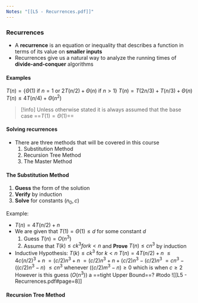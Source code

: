 ```yaml
---
Notes: "[[L5 - Recurrences.pdf]]"
---
```

### Recurrences
- A **recurrence** is an equation or inequality that describes a function in terms of its value on **smaller inputs**
- Recurrences give us a natural way to analyze the running times of **divide-and-conquer** algorithms

#### Examples
$T(n) = \{ \Theta(1) \text{ if } n=1 \text{ or } 2T(n/2) + \Theta(n) \text{ if } n>1\}$
$T(n) = T(2n/3) + T(n/3) + \Theta(n)$
$T(n) \le 4T(n/4) + \Theta(n^2)$

>[!info]
>Unless otherwise stated it is always assumed that the base case ==$T(1) = \Theta(1)$==
#### Solving recurrences
- There are three methods that will be covered in this course
	1. Substitution Method
	2. Recursion Tree Method
	3. The Master Method

#### The Substitution Method
1. **Guess** the form of the solution
2. **Verify** by induction
3. **Solve** for constants $(n_0, c)$

Example:
- $T(n) = 4T(n/2) + n$
- We are given that $T(1) = \Theta(1) \le d$ for some constant $d$
	1. Guess $T(n) = O(n^3)$
	2. Assume that $T(k) \le ck^3 for k < n$ and **Prove** $T(n) \le cn^3$ by induction
- Inductive Hypothesis: $T(k) \le ck^3 \text{ for }k < n$
	$T(n) = 4T(n/2) + n$
	    $\le 4c(n/2)^3 + n$
    	$=(c/2)n^3 + n$
	    $= (c/2)n^3 + n +(c/2)n^3 - (c/2)n^3$
    	$= cn^3 - ((c/2)n^3 -n)$
	    $\le cn^3 \text{ whenever }((c/2)m^3 - n)\ge 0 \text{ which is when }c\ge 2$
	However is this guess ($O(n^3)$) a ==tight Upper Bound==?
#todo ![[L5 - Recurrences.pdf#page=8]]
#### Recursion Tree Method

